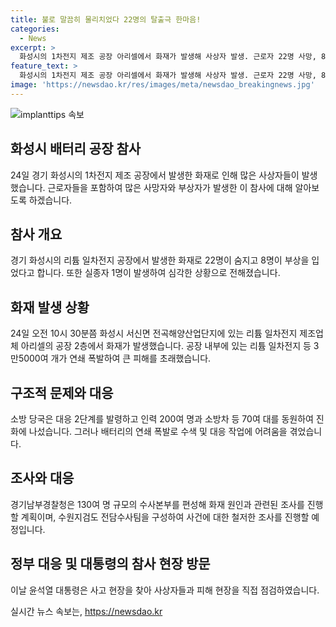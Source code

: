 ```yaml
---
title: 불로 말끔히 물리치었다 22명의 탈출극 한마음!
categories:
  - News
excerpt: >
  화성시의 1차전지 제조 공장 아리셀에서 화재가 발생해 사상자 발생. 근로자 22명 사망, 8명 부상, 실종자 1명. 소방대원들이 수색 중, 3만5000여개 완제품 전지 연쇄폭발. 현장에서 수습한 시신 신원 확인 어려움. 사망자 국적 중국인 18명, 외국인 20명, 한국인 2명. 경찰과 수원지검, 대통령까지 참여한 조사 중.
feature_text: >
  화성시의 1차전지 제조 공장 아리셀에서 화재가 발생해 사상자 발생. 근로자 22명 사망, 8명 부상, 실종자 1명. 소방대원들이 수색 중, 3만5000여개 완제품 전지 연쇄폭발. 현장에서 수습한 시신 신원 확인 어려움. 사망자 국적 중국인 18명, 외국인 20명, 한국인 2명. 경찰과 수원지검, 대통령까지 참여한 조사 중.
image: 'https://newsdao.kr/res/images/meta/newsdao_breakingnews.jpg'
---
```


<p><img src="https://newsdao.kr/res/images/meta/newsdao_breakingnews.jpg" alt="implanttips 속보" /></p>

<h2 data-ke-size="size26">화성시 배터리 공장 참사</h2>

<p data-ke-size="size16">24일 경기 화성시의 1차전지 제조 공장에서 발생한 화재로 인해 많은 사상자들이 발생했습니다. 근로자들을 포함하여 많은 사망자와 부상자가 발생한 이 참사에 대해 알아보도록 하겠습니다.</p>

<h2 data-ke-size="size24">참사 개요</h2>

<p data-ke-size="size16">경기 화성시의 리튬 일차전지 공장에서 발생한 화재로 22명이 숨지고 8명이 부상을 입었다고 합니다. 또한 실종자 1명이 발생하여 심각한 상황으로 전해졌습니다.</p>

<h2 data-ke-size="size24">화재 발생 상황</h2>

<p data-ke-size="size16">24일 오전 10시 30분쯤 화성시 서신면 전곡해양산업단지에 있는 리튬 일차전지 제조업체 아리셀의 공장 2층에서 화재가 발생했습니다. 공장 내부에 있는 리튬 일차전지 등 3만5000여 개가 연쇄 폭발하여 큰 피해를 초래했습니다.</p>

<h2 data-ke-size="size24">구조적 문제와 대응</h2>

<p data-ke-size="size16">소방 당국은 대응 2단계를 발령하고 인력 200여 명과 소방차 등 70여 대를 동원하여 진화에 나섰습니다. 그러나 배터리의 연쇄 폭발로 수색 및 대응 작업에 어려움을 겪었습니다.</p>

<h2 data-ke-size="size24">조사와 대응</h2>

<p data-ke-size="size16">경기남부경찰청은 130여 명 규모의 수사본부를 편성해 화재 원인과 관련된 조사를 진행할 계획이며, 수원지검도 전담수사팀을 구성하여 사건에 대한 철저한 조사를 진행할 예정입니다.</p>

<h2 data-ke-size="size24">정부 대응 및 대통령의 참사 현장 방문</h2>

<p data-ke-size="size16">이날 윤석열 대통령은 사고 현장을 찾아 사상자들과 피해 현장을 직접 점검하였습니다.</p>
실시간 뉴스 속보는, <a href="https://newsdao.kr" rel="dofollow">https://newsdao.kr</a>


